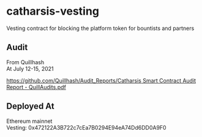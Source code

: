 # catharsis-vesting
Vesting contract for blocking the platform token for bountists and partners

## Audit

From Quillhash  
At July 12-15, 2021

[https://github.com/Quillhash/Audit_Reports/Catharsis Smart Contract Audit Report - QuillAudits.pdf](https://github.com/Quillhash/Audit_Reports/blob/37eb70f4d0c8711d7fc0c183fd2f79ab4f01e0a1/Catharsis%20Smart%20Contract%20Audit%20Report%20-%20QuillAudits.pdf)

## Deployed At

Ethereum mainnet  
Vesting: 0x472122A3B722c7cEa7B0294E94eA74Dd6DD0A9F0
